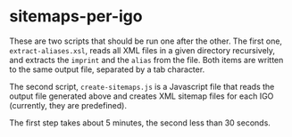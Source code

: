 # sitemaps-per-igo

These are two scripts that should be run one after the other.  The first one, `extract-aliases.xsl`, reads all XML files in a given directory recursively, and extracts the `imprint` and the `alias` from the file. Both items are written to the same output file, separated by a tab character.

The second script, `create-sitemaps.js` is a Javascript file that reads the output file generated above and creates XML sitemap files for each IGO (currently, they are predefined).

The first step takes about 5 minutes, the second less than 30 seconds.
